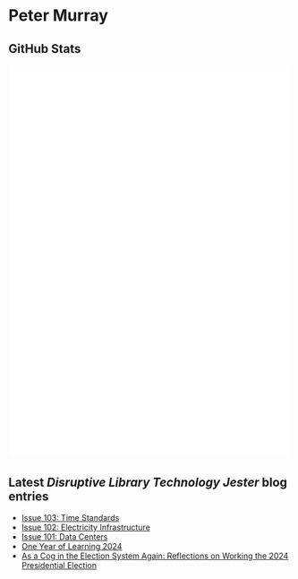 # Peter Murray

## GitHub Stats
![Metrics](/github-metrics.svg)


## Latest _Disruptive Library Technology Jester_ blog entries
<!-- BLOG-POST-LIST:START -->
- [Issue 103: Time Standards](https://dltj.org/article/issue-103-time-standards)
- [Issue 102: Electricity Infrastructure](https://dltj.org/article/issue-102-electricity-infrastructure)
- [Issue 101: Data Centers](https://dltj.org/article/issue-101-data-centers)
- [One Year of Learning 2024](https://dltj.org/article/one-year-of-learning-2024)
- [As a Cog in the Election System Again: Reflections on Working the 2024 Presidential Election](https://dltj.org/article/election-reflection-2024)
<!-- BLOG-POST-LIST:END -->


[LinkedIn]: https://www.linkedin.com/in/datagazetteer "LinkedIn"
[Twitter]: https://twitter.com/DataG "Twitter"
[blog]: https://dltj.org/ "Blog"
